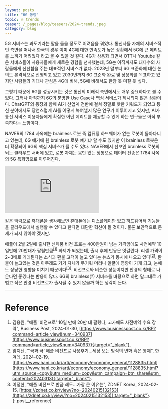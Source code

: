```yaml
---
layout: posts
title: "6G 동향"
topic: 🔥 trends
teaser: /_pages/blog/teasers/2024-trends.jpeg
category: blog
---
```


5G 서비스는 과도기라는 말을 들을 정도로 어려움을 겪었다. 통신사들 자체의 서비스적인 측면을 떠나서 한국의 경우 이미 4G에 대한 만족도가 높은 상황에서 5G에 큰 메리트를 느끼기 어려웠다 라고 볼 수 있을 것 같다. 4G가 상용화 되면서 OTT나 Youtube 같은 서비스들이 사용자들에게 새로운 경험을 선사했는데, 5G는 아직까지도 대다수의 사람들에게 신선함을 주는 대표적인 서비스가 없다. 2023년 말부터 6G 표준화에 대한 논의도 본격적으로 진행되고 있고 2030년까지 6G 표준화 완료 및 상용화를 목표하고 있지만 사람들의 기대나 관심은 4G에 비해, 5G에 비해서도 한참 못 미칠 듯 싶다.

그렇기 때문에 6G를 성공시키는 것은 통신의 미래적 측면에서도 매우 중요하다고 볼 수 있다. 그러나 아직까지 6G의 분명한 Use Case나 핵심 서비스가 제시되지 않은 상황이다. ChatGPT의 등장과 함께 AI가 산업계 전반에 걸쳐 정말로 핫한 키워드가 되었고 통신 분야에서도 당연스럽게 AI를 어떻게 녹여낼지 많은 연구가 이루어지고 있지만, AI가 통신 서비스 이용자들에게 확실한 어떤 메리트를 제공할 수 있게 하는 연구들은 아직 부족하다는 느낌이다.


NAVER의 1784 사옥에는 brainless 로봇 즉 컴퓨팅 하드웨어가 없는 로봇이 돌아다니고 있는데, 6G 얘기에 웬 brainless 로봇 얘기냐 할 수도 있지만 이 brainless 로봇은 더 확장되어 6G의 핵심 서비스가 될 수도 있다. NAVER에서 선보인 brainless 로봇의 뇌는 클라우드 서버에 있고, 로봇 자체는 몸만 있는 깡통으로 데이터 전송은 1784 사옥의 5G 특화망으로 이루어진다.

<iframe class="vid__medium" src="https://www.youtube.com/embed/Ly5tXchco3I?si=E0zcAs6olc59wJeM" title="YouTube video player" frameborder="0" allow="accelerometer; autoplay; clipboard-write; encrypted-media; gyroscope; picture-in-picture; web-share" allowfullscreen></iframe>

같은 맥락으로 휴대폰을 생각해보면 휴대폰에는 디스플레이만 있고 하드웨어적 기능들을 클라우드에서 실행할 수 있다고 한다면 대단한 혁신이 될 것이다. 물론 보안적으로 문제가 되지 않아야 겠지만.

애플이 2월 2일에 출시한 신제품 비전 프로는 400만원이 넘는 가격임에도 사전예약 10일만에 20만대가 팔릴만큼<sup><a href='#Reference'>[1]</a></sup> 화제가 되었는데, 출시 후에 반응은 엇갈린다. 리셀 가격이 2~3배로 거래된다는 소식과 환불 고객이 늘고 있다는 뉴스가 동시에 나오고 있다<sup><a href='#Reference'>[2]</a></sup>. 환불이 늘고있는 것은 아무래도 기기 자체가 무거워 머리나 얼굴에 영향이 가게 되고, 눈에도 상당한 영향을 미치기 때문이다<sup><a href='#Reference'>[3]</a></sup>. 비전프로와 비슷한 성능이지만 안경의 형태로 나온다면 좋겠다는 반응이 많다. 6G의 brainless(?) 서비스를 바탕으로 하면 말그대로 가볍고 작은 안경 비전프로가 출시될 수 있지 않을까 하는 생각이 든다.

---

# <a name="Reference"></a>Reference

1. 김용원, "애플 '비전프로' 10일 만에 20만 대 팔렸다, 고가에도 사전예약 수요 강력", Business Post, 2024-01-30, [https://www.businesspost.co.kr/BP?command=article_view&num=340937](https://www.businesspost.co.kr/BP?command=article_view&num=340937){:target="_blank"}.
2. 임지선, "‘극과 극’ 애플 비전프로 사용후기…세상 보는 방식의 변화 혹은 통제", 한겨레, 2024-02-19, [https://www.hani.co.kr/arti/economy/economy_general/1128835.html](https://www.hani.co.kr/arti/economy/economy_general/1128835.html?utm_source=copy&utm_medium=copy&utm_campaign=btn_share&utm_content=20240313){:target="_blank"}.
3. 이정현, "애플 비전프로 반품 쇄도…가장 큰 이유는", ZDNET Korea, 2024-02-15, [https://zdnet.co.kr/view/?no=20240215132153](https://zdnet.co.kr/view/?no=20240215132153){:target="_blank"}.
{:.post__reference}